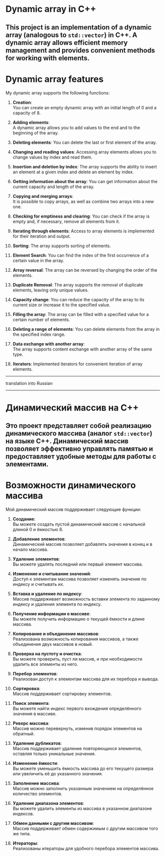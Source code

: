 # Dynamic array in C++

This project is an implementation of a dynamic array (analogous to `std::vector`) in C++. 
A dynamic array allows efficient memory management and provides convenient methods for working with elements.
----------------------------------------------------------------------------------------------------

# Dynamic array features

My dynamic array supports the following functions:

1. **Creation**:  
   You can create an empty dynamic array with an initial length of 0 and a capacity of 8.

2. **Adding elements**:  
   A dynamic array allows you to add values to the end and to the beginning of the array.

3. **Deleting elements**:
You can delete the last or first element of the array.

4. **Changing and reading values**:
Accessing array elements allows you to change values by index and read them.

5. **Insertion and deletion by index**:
The array supports the ability to insert an element at a given index and delete an element by index.

6. **Getting information about the array**:
You can get information about the current capacity and length of the array.

7. **Copying and merging arrays**:  
   It is possible to copy arrays, as well as combine two arrays into a new one.

8. **Checking for emptiness and clearing**:
You can check if the array is empty and, if necessary, remove all elements from it.

9. **Iterating through elements**:
Access to array elements is implemented for their iteration and output.

10. **Sorting**:
The array supports sorting of elements.

11. **Element Search**:
You can find the index of the first occurrence of a certain value in the array.

12. **Array reversal**:
The array can be reversed by changing the order of the elements.

13. **Duplicate Removal**:
The array supports the removal of duplicate elements, leaving only unique values.

14. **Capacity change**:
You can reduce the capacity of the array to its current size or increase it to the specified value.

15. **Filling the array**:
The array can be filled with a specified value for a certain number of elements.

16. **Deleting a range of elements**:
You can delete elements from the array in the specified index range.

17. **Data exchange with another array**:  
    The array supports content exchange with another array of the same type.

18. **Iterators**:
Implemented iterators for convenient iteration of array elements.
---------------------------------------------------------------------------------------------------


translation into Russian



---------------------------------------------------------------------------------------------------
# Динамический массив на C++

Это проект представляет собой реализацию динамического массива (аналог `std::vector`) на языке C++. 
Динамический массив позволяет эффективно управлять памятью и предоставляет удобные методы для работы с элементами.
---------------------------------------------------------------------------------------------------

# Возможности динамического массива

Мой динамический массив поддерживает следующие функции:

1. **Создание**:  
   Вы можете создать пустой динамический массив с начальной длиной 0 и ёмкостью 8.

2. **Добавление элементов**:  
   Динамический массив позволяет добавлять значения в конец и в начало массива.

3. **Удаление элементов**:  
   Вы можете удалять последний или первый элемент массива.

4. **Изменение и считывание значений**:  
   Доступ к элементам массива позволяет изменять значения по индексу и считывать их.

5. **Вставка и удаление по индексу**:  
   Массив поддерживает возможность вставки элемента по заданному индексу и удаления элемента по индексу.

6. **Получение информации о массиве**:  
   Вы можете получить информацию о текущей ёмкости и длине массива.

7. **Копирование и объединение массивов**:  
   Реализована возможность копирования массивов, а также объединения двух массивов в новый.

8. **Проверка на пустоту и очистка**:  
   Вы можете проверить, пуст ли массив, и при необходимости удалить все элементы из него.

9. **Перебор элементов**:  
   Реализован доступ к элементам массива для их перебора и вывода.

10. **Сортировка**:  
    Массив поддерживает сортировку элементов.

11. **Поиск элемента**:  
    Вы можете найти индекс первого вхождения определённого значения в массиве.

12. **Реверс массива**:  
    Массив можно перевернуть, изменив порядок элементов на обратный.

13. **Удаление дубликатов**:  
    Массив поддерживает удаление повторяющихся элементов, оставляя только уникальные значения.

14. **Изменение ёмкости**:  
    Вы можете уменьшить ёмкость массива до его текущего размера или увеличить её до указанного значения.

15. **Заполнение массива**:  
    Массив можно заполнить указанным значением на определённое количество элементов.

16. **Удаление диапазона элементов**:  
    Вы можете удалить элементы из массива в указанном диапазоне индексов.

17. **Обмен данными с другим массивом**:  
    Массив поддерживает обмен содержимым с другим массивом того же типа.

18. **Итераторы**:  
    Реализованы итераторы для удобного перебора элементов массива.
